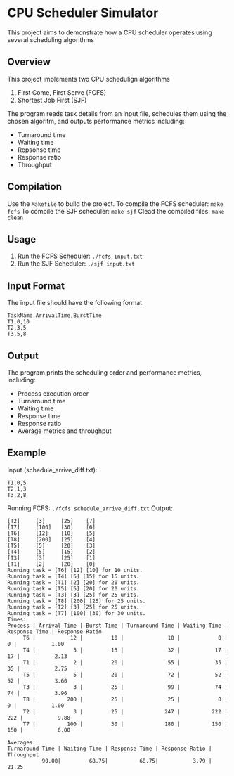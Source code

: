 # CPU Scheduler Simulator
This project aims to demonstrate how a CPU scheduler operates using several scheduling algorithms

## Overview
This project implements two CPU schedulign algorithms
1.  First Come, First Serve (FCFS)
2.  Shortest Job First (SJF)

The program reads task details from an input file, schedules them using the chosen algoritm, and outputs performance metrics including:
- Turnaround time
- Waiting time
- Repsonse time
- Response ratio
- Throughput

## Compilation
Use the `Makefile` to build the project.
To compile the FCFS scheduler:
`make fcfs`
To compile the SJF scheduler:
`make sjf`
Clead the compiled files:
`make clean`

## Usage
1. Run the FCFS Scheduler:
`./fcfs input.txt`
2. Run the SJF Scheduler:
`./sjf input.txt`

## Input Format
The input file should have the following format
```
TaskName,ArrivalTime,BurstTime
T1,0,10
T2,3,5
T3,5,8
```
## Output
The program prints the scheduling order and performance metrics, including: 
- Process execution order
- Turnaround time
- Waiting time
- Response time
- Response ratio
- Average metrics and throughput

## Example
Input (schedule_arrive_diff.txt):
```
T1,0,5
T2,1,3
T3,2,8
```
Running FCFS:
`./fcfs schedule_arrive_diff.txt`
Output:
```
[T2]     [3]     [25]    [7]
[T7]     [100]   [30]    [6]
[T6]     [12]    [10]    [5]
[T8]     [200]   [25]    [4]
[T5]     [5]     [20]    [3]
[T4]     [5]     [15]    [2]
[T3]     [3]     [25]    [1]
[T1]     [2]     [20]    [0]
Running task = [T6] [12] [10] for 10 units.
Running task = [T4] [5] [15] for 15 units.
Running task = [T1] [2] [20] for 20 units.
Running task = [T5] [5] [20] for 20 units.
Running task = [T3] [3] [25] for 25 units.
Running task = [T8] [200] [25] for 25 units.
Running task = [T2] [3] [25] for 25 units.
Running task = [T7] [100] [30] for 30 units.
Times:
Process | Arrival Time | Burst Time | Turnaround Time | Waiting Time | Response Time | Response Ratio
     T6 |           12 |         10 |              10 |            0 |             0 |           1.00
     T4 |            5 |         15 |              32 |           17 |            17 |           2.13
     T1 |            2 |         20 |              55 |           35 |            35 |           2.75
     T5 |            5 |         20 |              72 |           52 |            52 |           3.60
     T3 |            3 |         25 |              99 |           74 |            74 |           3.96
     T8 |          200 |         25 |              25 |            0 |             0 |           1.00
     T2 |            3 |         25 |             247 |          222 |           222 |           9.88
     T7 |          100 |         30 |             180 |          150 |           150 |           6.00

Averages:
Turnaround Time | Waiting Time | Response Time | Response Ratio | Throughput
           90.00|         68.75|          68.75|           3.79 |     21.25
```
